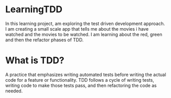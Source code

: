 # LearningTDD
In this learning project, am exploring the test driven development approach.
I am creating a small scale app that tells me about the movies i have watched and the movies to be watched.
I am learning about the red, green and then the refactor phases of TDD.

# What is TDD?
A practice that emphasizes writing automated tests before writing the actual code for a feature or functionality. TDD follows a cycle of writing tests, writing code to make those tests pass, and then refactoring the code as needed.

